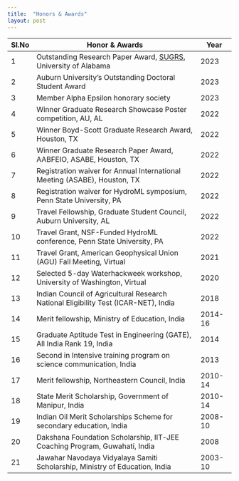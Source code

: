 ```yaml
---
title:  "Honors & Awards"
layout: post
---
```


|**Sl.No**| **Honor & Awards**                                                                          | **Year**|
|---------|---------------------------------------------------------------------------------------------|---------|
| 1       | Outstanding Research Paper Award, [SUGRS](https://sugrs.ua.edu/), University of Alabama     | 2023    |
| 2       | Auburn University’s Outstanding Doctoral Student Award                                      | 2023    |
| 3       | Member Alpha Epsilon honorary society	                                                      | 2023    |
| 4       | Winner Graduate Research Showcase Poster competition, AU, AL                                | 2022    |
| 5       | Winner Boyd-Scott Graduate Research Award, Houston, TX 	                                    | 2022    |
| 6       | Winner Graduate Research Paper Award, AABFEIO, ASABE, Houston, TX                           | 2022    |
| 7       | Registration waiver for Annual International Meeting (ASABE), Houston, TX                   | 2022    |
| 8       | Registration waiver for HydroML symposium, Penn State University, PA                        | 2022    |
| 9       | Travel Fellowship, Graduate Student Council, Auburn University, AL                          | 2022    | 
| 10      | Travel Grant, NSF-Funded HydroML conference, Penn State University, PA                      | 2022    |
| 11      | Travel Grant, American Geophysical Union (AGU) Fall Meeting, Virtual                        | 2021    |
| 12      | Selected 5-day Waterhackweek workshop, University of Washington, Virtual                    | 2020    |
| 13      | Indian Council of Agricultural Research National Eligibility Test (ICAR-NET), India         | 2018    |
| 14      | Merit fellowship, Ministry of Education, India                                              | 2014-16 |
| 15      | Graduate Aptitude Test in Engineering (GATE), All India Rank 19, India                      | 2014    |
| 16      | Second in Intensive training program on science communication, India                        | 2013    |
| 17      | Merit fellowship, Northeastern Council, India                                               | 2010-14 |
| 18      |	State Merit Scholarship, Government of Manipur, India                                       | 2010-14 |
| 19      |	Indian Oil Merit Scholarships Scheme for secondary education, India                         | 2008-10 |
| 20      |	Dakshana Foundation Scholarship, IIT-JEE Coaching Program, Guwahati, India                  | 2008    |
| 21     |	Jawahar Navodaya Vidyalaya Samiti Scholarship, Ministry of Education, India                 | 2003-10 |

